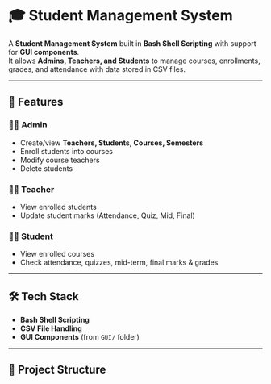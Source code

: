 # 🎓 Student Management System

A **Student Management System** built in **Bash Shell Scripting** with support for **GUI components**.  
It allows **Admins, Teachers, and Students** to manage courses, enrollments, grades, and attendance with data stored in CSV files.

---

## 🚀 Features

### 👨‍💼 Admin
- Create/view **Teachers, Students, Courses, Semesters**
- Enroll students into courses
- Modify course teachers
- Delete students

### 👩‍🏫 Teacher
- View enrolled students
- Update student marks (Attendance, Quiz, Mid, Final)

### 👨‍🎓 Student
- View enrolled courses
- Check attendance, quizzes, mid-term, final marks & grades

---

## 🛠️ Tech Stack
- **Bash Shell Scripting**
- **CSV File Handling**
- **GUI Components** (from `GUI/` folder)

---

## 📂 Project Structure
